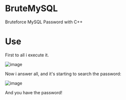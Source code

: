 # BruteMySQL
Bruteforce MySQL Password with C++

# Use

First to all i execute it.

![image](https://user-images.githubusercontent.com/79543461/226461798-b25e8fcd-6e4b-4ced-b333-0743d07caef9.png)

Now i answer all, and it's starting to search the password:

![image](https://user-images.githubusercontent.com/79543461/226461843-aa2e7936-5b2c-48d7-a862-f152d2be3363.png)

And you have the password!
